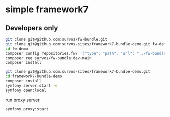 # simple framework7

## Developers only


```bash
git clone git@github.com:survos/fw-bundle.git 
git clone git@github.com:survos-sites/framework7-bundle-demo.git fw-demo
cd fw-demo
composer config repositories.fw7 '{"type": "path", "url": "../fw-bundle"}'
composer req survos/fw-bundle:dev-main
composer install
```

```bash
git clone git@github.com:survos-sites/framework7-bundle-demo.git
cd framework7-bundle-demo
composer install
symfony server:start -d
symfony open:local
```

run proxy server
```bash
symfony proxy:start
```
